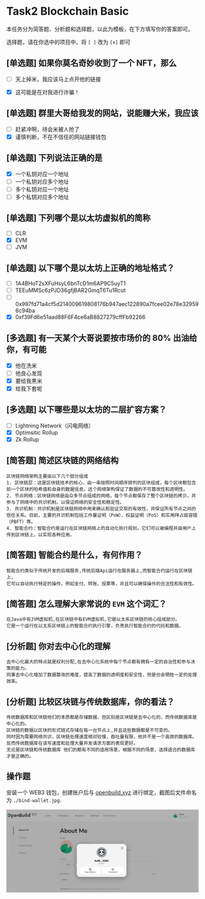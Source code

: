 # Task2 Blockchain Basic

本任务分为简答题、分析题和选择题，以此为模板，在下方填写你的答案即可。

选择题，请在你选中的项目中，将 `[ ]` 改为 `[x]` 即可



## [单选题] 如果你莫名奇妙收到了一个 NFT，那么

- [ ] 天上掉米，我应该马上点开他的链接
- [x] 这可能是在对我进行诈骗！



## [单选题] 群里大哥给我发的网站，说能赚大米，我应该

- [ ] 赶紧冲啊，待会米被人抢了
- [x] 谨慎判断，不在不信任的网站链接钱包

## [单选题] 下列说法正确的是

- [x] 一个私钥对应一个地址
- [ ] 一个私钥对应多个地址
- [ ] 多个私钥对应一个地址
- [ ] 多个私钥对应多个地址

 ## [单选题] 下列哪个是以太坊虚拟机的简称

- [ ] CLR
- [x] EVM
- [ ] JVM

## [单选题] 以下哪个是以太坊上正确的地址格式？

- [ ] 1A4BHoT2sXFuHsyL6bnTcD1m6AP9C5uyT1
- [ ] TEEuMMSc6zPJD36gfjBAR2GmqT6Tu1Rcut
- [ ] 0x997fd71a4cf5d214009619808176b947aec122890a7fcee02e78e329596c94ba
- [x] 0xf39Fd6e51aad88F6F4ce6aB8827279cffFb92266
      
## [多选题] 有一天某个大哥说要按市场价的 80% 出油给你，有可能

- [x] 他在洗米
- [ ] 他良心发现
- [x] 要给我黒米
- [x] 给我下套呢

## [多选题] 以下哪些是以太坊的二层扩容方案？

- [ ] Lightning Network（闪电网络）
- [x] Optimsitic Rollup
- [x] Zk Rollup

## [简答题] 简述区块链的网络结构

```
区块链网络架构主要由以下几个部分组成
1. 区块链层：这是区块链技术的核心，由一串按照时间顺序排列的区块组成，每个区块都包含前一个区块的哈希值和自身的数据信息。这个网络架构保证了数据的不可篡改性和透明性。
2. 节点网络：区块链网络是由众多节点组成的网络，每个节点都保存了整个区块链的拷贝，并参与了网络中的共识机制，以保证网络的安全性和稳定性。
3. 共识机制：共识机制是区块链网络中用来确认和验证交易的有效性，并保证所有节点之间的信任关系。目前，主要的共识机制包括工作量证明（PoW）、权益证明（PoS）和实用拜占庭容错（PBFT）等。
4. 智能合约：智能合约是运行在区块链网络上的自动化执行规则，它们可以被编程并由用户上传到区块链上，以实现各种应用。
```



## [简答题] 智能合约是什么，有何作用？

```
智能合约类似于传统开发的后端服务,传统后端Api运行在服务器上,而智能合约运行在区块链上,
它可以自动执行特定的操作，例如支付、转账、投票等，并且可以确保操作的合法性和有效性。
```



## [简答题] 怎么理解大家常说的 `EVM` 这个词汇？

```
在Java中有JVM虚拟机,在区块链中有EVM虚拟机,它是以太系区块链的核心组成部分。
它是一个运行在以太系区块链上的智能合约执行引擎，负责执行智能合约的代码和数据。
```



## [分析题] 你对去中心化的理解

```
去中心化最大的特点就是权利分配,在去中心化系统中每个节点都有拥有一定的自治性和参与决策的能力。
同事去中心化增加了数据篡改的难度，提高了数据的透明度和安全性，但是也会牺牲一定的处理效率。
```



## [分析题] 比较区块链与传统数据库，你的看法？

```
传统数据库和区块链他们的本质都是存储数据，但区别是区块链是去中心化的，而传统数据库是中心化的。
区块链的数据以区块的形式链式存储在每一台节点上,并且这些数据都是不可变的。
同时因为需要网络共识，区块链处理速度相对较慢，吞吐量有限，他并不是一个高效的数据库。反而传统数据库在读写速度和处理大量并发请求方面的表现更好。
无论是区块链和传统数据库 他们的都有不同的适用场景，根据不同的场景，选择适合的数据库才是正确的。
```



## 操作题

安装一个 WEB3 钱包，创建账户后与 [openbuild.xyz](https://openbuild.xyz/profile) 进行绑定，截图后文件命名为 `./bind-wallet.jpg`.

![alt czijian-bind-wallet](./bind-wallet.jpg)